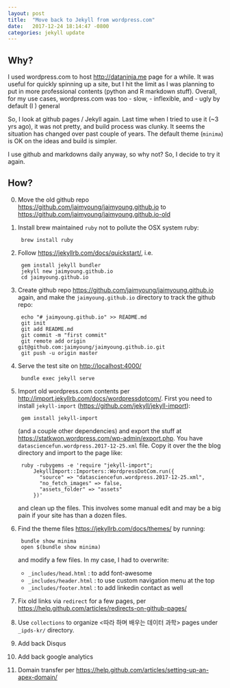 ```yaml
---
layout: post
title:  "Move back to Jekyll from wordpress.com"
date:   2017-12-24 18:14:47 -0800
categories: jekyll update
---
```


## Why?

I used wordpress.com to host <http://dataninja.me> page for a while.
It was useful for quickly spinning up a site, but
I hit the limit as I was planning to put in more professional contents (python and R markdown stuff).
Overall, for my use cases, wordpress.com was too
    - slow, 
    - inflexible, and
    - ugly by default (I ) general

So, I look at github pages / Jekyll again.
Last time when I tried to use it (~3 yrs ago),
it was not pretty, and build process was clunky.
It seems the situation has changed over past couple of years.
The default theme (`minima`) is OK on the ideas and build is simpler.

I use github and markdowns daily anyway, so why not?
So, I decide to try it again.


## How?

0. Move the old github repo 
    <https://github.com/jaimyoung/jaimyoung.github.io> to 
    <https://github.com/jaimyoung/jaimyoung.github.io-old>
1. Install brew maintained `ruby` not to pollute the OSX system ruby:

        brew install ruby

2. Follow <https://jekyllrb.com/docs/quickstart/>, i.e.

        gem install jekyll bundler
        jekyll new jaimyoung.github.io
        cd jaimyoung.github.io

4. Create github repo
    <https://github.com/jaimyoung/jaimyoung.github.io> again, and
    make the `jaimyoung.github.io` directory to track the github repo:

        echo "# jaimyoung.github.io" >> README.md
        git init
        git add README.md
        git commit -m "first commit"
        git remote add origin git@github.com:jaimyoung/jaimyoung.github.io.git
        git push -u origin master

7. Serve the test site on <http://localhost:4000/>

        bundle exec jekyll serve


6. Import old wordpress.com contents per <http://import.jekyllrb.com/docs/wordpressdotcom/>.
First you need to install `jekyll-import` (<https://github.com/jekyll/jekyll-import>):

        gem install jekyll-import

    (and a couple other dependencies)
    and export the stuff at <https://statkwon.wordpress.com/wp-admin/export.php>.
    You have `datasciencefun.wordpress.2017-12-25.xml` file.
    Copy it over the the blog directory and
    import to the page like:

        ruby -rubygems -e 'require "jekyll-import";
            JekyllImport::Importers::WordpressDotCom.run({
              "source" => "datasciencefun.wordpress.2017-12-25.xml",
              "no_fetch_images" => false,
              "assets_folder" => "assets"
            })'

    and clean up the files.
    This involves some manual edit and may be a big pain if your site
    has than a dozen files.

8. Find the theme files <https://jekyllrb.com/docs/themes/> by running:

        bundle show minima
        open $(bundle show minima)

    and modify a few files.
    In my case, I had to overwrite:

    - `_includes/head.html` : to add font-awesome
    - `_includes/header.html` : to use custom navigation menu at the top
    - `_includes/footer.html` : to add linkedin contact as well

0. Fix old links via `redirect` for a few pages, per
    <https://help.github.com/articles/redirects-on-github-pages/>

0. Use `collections` to organize <따라 하며 배우는 데이터 과학> pages under
    `_ipds-kr/` directory.

0. Add back Disqus
0. Add back google analytics
0. Domain transfer per <https://help.github.com/articles/setting-up-an-apex-domain/>

